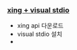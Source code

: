 ### [xing + visual stdio](https://github.com/bluestronica/bluestronica.github.io/blob/main/CPP/xing_win32_guide_01.md)
- xing api 다운로드
- visual stdio 설치
- 
